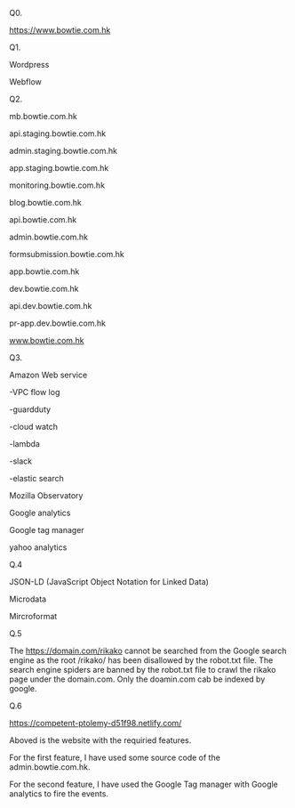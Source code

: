 Q0.

https://www.bowtie.com.hk

Q1.

Wordpress

Webflow

Q2.

mb.bowtie.com.hk

api.staging.bowtie.com.hk

admin.staging.bowtie.com.hk

app.staging.bowtie.com.hk

monitoring.bowtie.com.hk

blog.bowtie.com.hk

api.bowtie.com.hk

admin.bowtie.com.hk

formsubmission.bowtie.com.hk

app.bowtie.com.hk

dev.bowtie.com.hk

api.dev.bowtie.com.hk

pr-app.dev.bowtie.com.hk

www.bowtie.com.hk

Q3.
 
Amazon Web service

-VPC flow log

-guardduty

-cloud watch

-lambda

-slack

-elastic search

Mozilla Observatory

Google analytics

Google tag manager

yahoo analytics

Q.4

JSON-LD (JavaScript Object Notation for Linked Data)

Microdata

Mircroformat

Q.5

The https://domain.com/rikako cannot be searched from the Google search engine as the root /rikako/ has been disallowed by the robot.txt file. The search engine spiders are banned by the robot.txt file to crawl the rikako page under the domain.com. Only the doamin.com cab be indexed by google.


Q.6

https://competent-ptolemy-d51f98.netlify.com/

Aboved is the website with the requiried features. 

For the first feature, I have used some source code of the admin.bowtie.com.hk.

For the second feature, I have used the Google Tag manager with Google analytics to fire the events.




